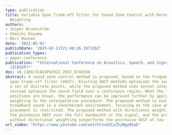 ```yaml
---
type: publication
title: Variable Span Trade-off Filter for Sound Zone Control with Kernel Interpolation
  Weighting
authors:
- Jesper Brunnström
- Shoichi Koyama
- Marc Moonen
date: '2022-05-01'
publishDate: '2025-02-11T21:40:26.197326Z'
publication_types:
- paper-conference
publication: '*International Conference on Acoustics, Speech, and Signal Processing
  (ICASSP)*'
doi: 10.1109/ICASSP43922.2022.9746550
abstract: A sound zone control method is proposed, based on the frequency domain variable
  span trade-off filter (VAST). Existing VAST methods optimizes the sound field at
  a set of discrete points, while the proposed method uses kernel interpolation to
  instead optimize the sound field over a continuous region. When the loudspeaker
  positions are known, the performance can be improved further by applying a directional
  weighting to the interpolation procedure. The proposed method is evaluated by simulating
  broadband sound in a reverberant environment, focusing on the case when microphone
  placement is restricted. The proposed method with directional weighting outperforms
  the pointwise VAST over the full bandwidth of the signal, and the proposed method
  without directional weighting outperforms the pointwise VAST at low frequencies.
url_video: "https://www.youtube.com/watch?v=G3CyZ5yNgy8&ab"
---
```

